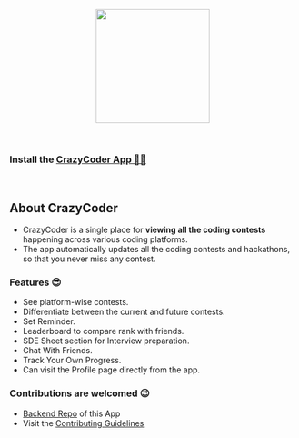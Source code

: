  <p align="center">
 <img src="https://github.com/Yash-Parsana/CrazyCoderApp/assets/77839976/d9197945-46b2-4fe1-893b-a6bfe8f3477b" height= 200 />
</p>

<br>

### Install the [CrazyCoder App 🧑‍💻](https://play.google.com/store/apps/details?id=com.parsanatech.crazycoder)
  
<br>

## About CrazyCoder 
- CrazyCoder is a single place for **viewing all the coding contests** happening across various coding platforms. 
- The app automatically updates all the coding contests and hackathons, so that you never miss any contest.

### Features 😎
- See platform-wise contests.
- Differentiate between the current and future contests.
- Set Reminder.
- Leaderboard to compare rank with friends.
- SDE Sheet section for Interview preparation.
- Chat With Friends.
- Track Your Own Progress.
- Can visit the Profile page directly from the app.

### Contributions are welcomed 😉 
- [Backend Repo](https://github.com/Yash-Parsana/CrazyCoderServerlessApi) of this App
- Visit the [Contributing Guidelines]()

